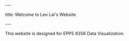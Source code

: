 \-\--

title: Welcome to Leo Lai's Website

\-\--

This website is designed for EPPS 6356 Data Visualization.
